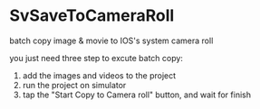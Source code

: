 SvSaveToCameraRoll
==================

batch copy image &amp; movie to IOS's system camera roll

you just need three step to excute batch copy:
1. add the images and videos to the project
2. run the project on simulator
3. tap the "Start Copy to Camera roll" button, and wait for finish
